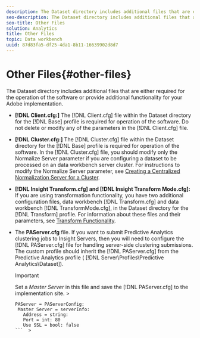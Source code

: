 ```yaml
---
description: The Dataset directory includes additional files that are either required for the operation of the software or provide additional functionality for your Adobe implementation.
seo-description: The Dataset directory includes additional files that are either required for the operation of the software or provide additional functionality for your Adobe implementation.
seo-title: Other Files
solution: Analytics
title: Other Files
topic: Data workbench
uuid: 87d83fa5-df25-4da1-8b11-16639902d8d7
---
```


# Other Files{#other-files}

The Dataset directory includes additional files that are either required for the operation of the software or provide additional functionality for your Adobe implementation.

* **[!DNL Client.cfg:]** The [!DNL Client.cfg] file within the Dataset directory for the [!DNL Base] profile is required for operation of the software. Do not delete or modify any of the parameters in the [!DNL Client.cfg] file. 

* **[!DNL Cluster.cfg:]** The [!DNL Cluster.cfg] file within the Dataset directory for the [!DNL Base] profile is required for operation of the software. In the [!DNL Cluster.cfg] file, you should modify only the Normalize Server parameter if you are configuring a dataset to be processed on an data workbench server cluster. For instructions to modify the Normalize Server parameter, see [Creating a Centralized Normalization Server for a Cluster](../../../home/c-dataset-const-proc/c-log-proc-config-file/c-ins-svr-file-svr-unit.md#section-2c1f57b683f94cc193bc069e886bba28). 

* **[!DNL Insight Transform.cfg] and [!DNL Insight Transform Mode.cfg]:** If you are using transformation functionality, you have two additional configuration files, data workbench [!DNL Transform.cfg] and data workbench [!DNL TransformMode.cfg], in the Dataset directory for the [!DNL Transform] profile. For information about these files and their parameters, see [Transform Functionality](../../../home/c-dataset-const-proc/c-transf-func/c-transf-func.md#concept-d845aa29494f4a93984b5698a82dde8d). 

* The **PAServer.cfg** file. If you want to submit Predictive Analytics clustering jobs to Insight Servers, then you will need to configure the [!DNL PAServer.cfg] file for handling server-side clustering submissions. 
  The custom profile should inherit the [!DNL PAServer.cfg] from the Predictive Analytics profile ( [!DNL Server\Profiles\Predictive Analytics\Dataset]). 

  >[!IMPORTANT]
  >
  >Set a *Master Server* in this file and save the [!DNL PAServer.cfg] to the implementation site.   >
  >
  >```  >
  >PAServer = PAServerConfig: 
  >  Master Server = serverInfo: 
  >    Address = string: 
  >    Port = int: 80
  >    Use SSL = bool: false
  >```  >
  >

